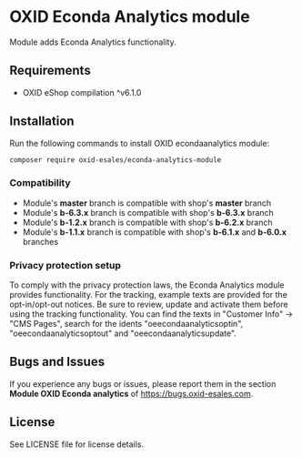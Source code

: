 OXID Econda Analytics module
============================

Module adds Econda Analytics functionality.

## Requirements

* OXID eShop compilation ^v6.1.0

## Installation

Run the following commands to install OXID econdaanalytics module:

```bash
composer require oxid-esales/econda-analytics-module
```

### Compatibility

- Module's **master** branch is compatible with shop's **master** branch
- Module's **b-6.3.x** branch is compatible with shop's **b-6.3.x** branch
- Module's **b-1.2.x** branch is compatible with shop's **b-6.2.x** branch
- Module's **b-1.1.x** branch is compatible with shop's **b-6.1.x** and **b-6.0.x** branches

### Privacy protection setup

To comply with the privacy protection laws, the Econda Analytics module provides functionality.
For the tracking, example texts are provided for the opt-in/opt-out notices.
Be sure to review, update and activate them before using the tracking functionality.
You can find the texts in "Customer Info" -> "CMS Pages", search for the idents "oeecondaanalyticsoptin",
"oeecondaanalyticsoptout" and "oeecondaanalyticsupdate".

## Bugs and Issues

If you experience any bugs or issues, please report them in the section **Module OXID Econda analytics** of https://bugs.oxid-esales.com.

## License

See LICENSE file for license details.
